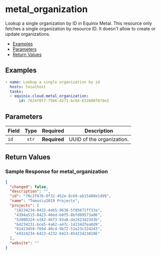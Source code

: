 # metal_organization

Lookup a single organization by ID in Equinix Metal. This resource only fetches a single organization by resource ID. It doesn't allow to create or update organizations.


- [Examples](#examples)
- [Parameters](#parameters)
- [Return Values](#return-values)

## Examples

```yaml
- name: Lookup a single organization by id
  hosts: localhost
  tasks:
  - equinix.cloud.metal_organization:
      id: 7624f0f7-75b6-4271-bc64-632b80f87de2

```










## Parameters

| Field     | Type | Required | Description                                                                  |
|-----------|------|----------|------------------------------------------------------------------------------|
| `id` | <center>`str`</center> | <center>**Required**</center> | UUID of the organization.   |






## Return Values



### Sample Response for metal_organization
```json
{
  "changed": false,
  "description": "",
  "id": "70c2f878-9f32-452e-8c69-ab15480e1d99",
  "name": "Tomas\u2019 Projects",
  "projects": [
    "18234234-0432-4eb5-9636-5f05671ff33a",
    "4394a515-8423-46ed-b0f5-8bfd09573a06",
    "52000324-e342-4673-93a8-de242342343b",
    "64234231-bce5-4a62-a47c-14234d7ea8d9",
    "81423459-f69d-40c4-9b72-51e23c324243",
    "e9324234-6423-4232-8423-854234238106"
  ],
  "website": ""
}
```


